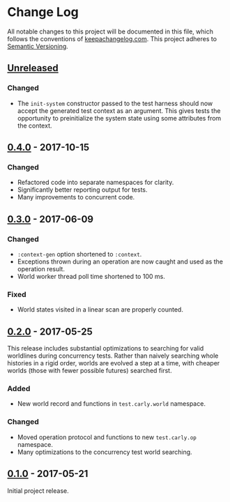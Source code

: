 Change Log
==========

All notable changes to this project will be documented in this file, which
follows the conventions of [keepachangelog.com](http://keepachangelog.com/).
This project adheres to [Semantic Versioning](http://semver.org/).

## [Unreleased]

### Changed
- The `init-system` constructor passed to the test harness should now accept the
  generated test context as an argument. This gives tests the opportunity to
  preinitialize the system state using some attributes from the context.

## [0.4.0] - 2017-10-15

### Changed
- Refactored code into separate namespaces for clarity.
- Significantly better reporting output for tests.
- Many improvements to concurrent code.

## [0.3.0] - 2017-06-09

### Changed
- `:context-gen` option shortened to `:context`.
- Exceptions thrown during an operation are now caught and used as the operation
  result.
- World worker thread poll time shortened to 100 ms.

### Fixed
- World states visited in a linear scan are properly counted.

## [0.2.0] - 2017-05-25

This release includes substantial optimizations to searching for valid
worldlines during concurrency tests. Rather than naively searching whole
histories in a rigid order, worlds are evolved a step at a time, with cheaper
worlds (those with fewer possible futures) searched first.

### Added
- New world record and functions in `test.carly.world` namespace.

### Changed
- Moved operation protocol and functions to new `test.carly.op` namespace.
- Many optimizations to the concurrency test world searching.

## [0.1.0] - 2017-05-21

Initial project release.

[Unreleased]: https://github.com/greglook/test.carly/compare/0.4.0...HEAD
[0.4.0]: https://github.com/greglook/test.carly/compare/0.3.0...0.4.0
[0.3.0]: https://github.com/greglook/test.carly/compare/0.2.0...0.3.0
[0.2.0]: https://github.com/greglook/test.carly/compare/0.1.0...0.2.0
[0.1.0]: https://github.com/greglook/test.carly/tag/0.1.0
